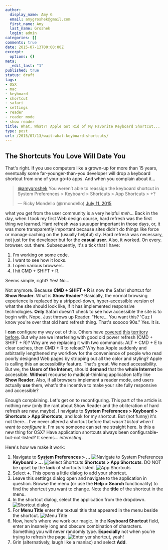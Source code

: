 ```yaml
---
author:
  display_name: Amy G
  email: amygroshek@gmail.com
  first_name: Amy
  last_name: Groshek
  login: admin
categories: []
comments: true
date: 2015-07-13T00:00:00Z
excerpt:
  options: {}
meta:
  _edit_last: "1"
published: true
status: draft
tags:
- OSX
- mac
- keyboard
- shortcut
- safari
- settings
- reader
- reader mode
- show reader
title: What, What?! Apple Got Rid of My Favorite Keyboard Shortcut...
type: post
url: /2015/07/13/wait-what-keyboard-shortcuts/
---
```


## The Shortcuts You Love Will Date You

That's right. If you use computers like a grown-up for more than 15 years, eventually some far-younger-than-you developer will drop a keyboard shortcut from one of your go-to apps. And when you complain about it...

<blockquote class="twitter-tweet" lang="en"><p lang="en" dir="ltr"><a href="https://twitter.com/amygroshek">@amygroshek</a> You weren’t able to reassign the keyboard shortcut in System Preferences &gt; Keyboard &gt; Shortcuts &gt; App Shortcuts &gt; +?</p>&mdash; Ricky Mondello (@rmondello) <a href="https://twitter.com/rmondello/status/619763804449079296">July 11, 2015</a></blockquote> <script async src="//platform.twitter.com/widgets.js" charset="utf-8"></script>

what you get from the user community is a very helpful *meh*... Back in the day, when I took my first Web design course, hard refresh was the first thing we learned. Hard refresh was suuuuper important in those days, or, it was more transparently important because sites didn't do things like force or manage caching on the (usually helpful) sly. Hard refresh was necessary, not just for the developer but for the **casual user**. Also, it worked. On every. browser. out. there. Subsequently, it's a tick that I have:

1. I'm working on some code.
2. I want to see how it looks.
3. I open various browsers.
4. I hit CMD + SHIFT + R.

Seems simple, right? Yes! No...

Not anymore. Because **CMD + SHIFT + R** is now the Safari shortcut for **Show Reader**. What is **Show Reader**? Basically, the normal browsing experience is replaced by a stripped-down, hyper-accessible version of what the site should look like, if it has implemented responsive technologies. **Only** Safari doesn't check to see how accessible the site is to begin with. Nope. Just throws up Reader. "Here... You want this? 'Cuz I know you're over that old hard refresh thing. That's sooooo 90s." Yes. It is.

I **can** configure my way out of this. Others have [covered](http://blog.remibergsma.com/2012/07/29/overriding-default-keyboard-shortcuts-in-mac-osx-mountain-lion/ "covered")  [this](http://lifehacker.com/5720087/how-to-remap-any-keyboard-shortcut-in-mac-os-x "this") [territory](http://stackoverflow.com/questions/15719135/how-to-disable-keyboard-shortcuts-in-mac-os-x "territory") [before](http://jacobsingh.name/content/disabling-or-changing-mac-keyboard-shortcuts-menu-minimize-all "before"). But why are we interfering with good old power refresh  (CMD + SHIFT + R)? Why are we replacing it with two commands: ALT + CMD + E to clear caches, then CMD + R to reload? Why has Apple suddenly and arbitrarily lengthened my workflow for the convenience of people who read poorly designed Web pages by stripping out all the color and styling? Apple is calling this an accessibility feature. That's great. We need accessibility. But we, the **Users of the Intenet**, should **demand** that the **whole Internet** be accessible. **Without** recourse to madical-thinking application taffy like **Show Reader**. Also, if all browsers implement a reader mode, and users actually **use** them, what's the incentive to make your site fully responsive and accessible?

Enough complaining. Let's get on to reconfiguring. This part of the article is nothing new (only the rant about Show Reader and the obliteration of hard refresh are new, maybe). I navigate to **System Preferences > Keyboard > Shortcuts > App Shortcuts**, and look for my shortcut. But (not funny) it's not there... I've never altered a shortcut before that *wasn't listed when I went to configure it*. I'm sure someone can set me straight here. Is this a new thing for OSX? Have application shortcuts always been configurable-but-not-listed? It seems... *interesting*.

Here's how we make it work:

1. Navigate to **System Preferences > ...**
![Navigate to System Preferences](/img/1keyboard.png "Navigate to System Preferences")
**Keyboard > ...**
![Select Shortcuts](/img/2shortcuts.png "Select Shortcuts")
**Shortcuts > App Shortcuts**. DO NOT be upset by the **lack** of shortcuts listed.
![App Shortcuts](/img/3app.png "App Shortcuts")
2. Select **+**. This opens a little dialog to add your shortcut.
3. Leave this settings dialog open and navigate to the application in question. Browse the menu (or use the **Help > Search** functionality) to find the shortcut you want to change. Note the **title** of the shortcut in the menu.
4. In the shortcut dialog, select the application from the dropdown.
![Shortcut dialog](/img/4dialogapp.png "Shortcut dialog")
5. For **Menu Title** enter the textual title that appeared in the menu beside the shortcut.
![Menu Title](/img/5menutitle.png "Menu Title")
6. Now, here's where we work our magic. In the **Keyboard Shortcut** field, enter an insanely long and obscure combination of characters. Something you will never randomly type. **Especially** not when you're trying to refresh the page.
![Enter yer shortcut, yeah!](/img/6shortcutcombo.png "Enter yer shortcut, yeah!")
7. Grin (alternatively, laugh like a maniac) and select **Add**.
